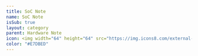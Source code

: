 ```yaml
---
title: SoC Note
name: SoC Note
isSub: true
layout: category
parent: Hardware Note
icon: <img width="64" height="64" src="https://img.icons8.com/external-kiranshastry-lineal-kiranshastry/64/external-chip-interface-kiranshastry-lineal-kiranshastry.png" alt="external-chip-interface-kiranshastry-lineal-kiranshastry"/>
color: "#E7DBED"
---
```

